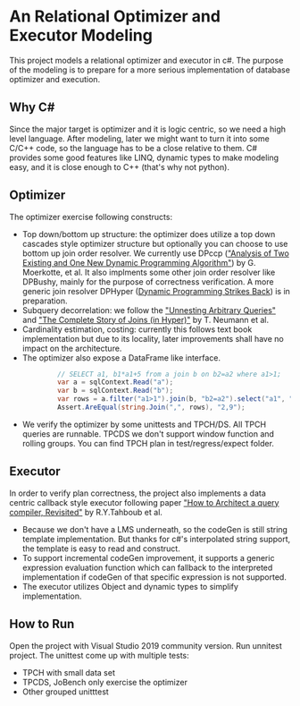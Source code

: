 # An Relational Optimizer and Executor Modeling

This project models a relational optimizer and executor in c#. The purpose of the modeling is to prepare for a more serious implementation of database optimizer and execution.

## Why C#
Since the major target is optimizer and it is logic centric, so we need a high level language.  After modeling, later we might want to turn it into some C/C++ code, so the language has to be a close relative to them.  C# provides some good features like LINQ, dynamic types to make modeling easy, and it is close enough to C++ (that's why not python).

## Optimizer
The optimizer exercise following constructs:
- Top down/bottom up structure: the optimizer does utilize a top down cascades style optimizer structure but optionally you can choose to use bottom up join order resolver.  We currently use DPccp (["Analysis of Two Existing and One New Dynamic Programming Algorithm"](http://www.vldb.org/conf/2006/p930-moerkotte.pdf)) by G. Moerkotte, et al. It also implments some other join order resolver like DPBushy, mainly for the purpose of correctness verification. A more generic join resolver DPHyper ([Dynamic Programming Strikes Back](https://15721.courses.cs.cmu.edu/spring2017/papers/14-optimizer1/p539-moerkotte.pdf)) is in preparation.
- Subquery decorrelation: we follow the ["Unnesting Arbitrary Queries"](https://pdfs.semanticscholar.org/1596/d282b7b6e8723a9780a511c87481df070f7d.pdf) and ["The Complete Story of Joins (in Hyper)"](http://btw2017.informatik.uni-stuttgart.de/slidesandpapers/F1-10-37/paper_web.pdf) by T. Neumann et al. 
- Cardinality estimation, costing: currently this follows text book implementation but due to its locality, later improvements shall have no impact on the architecture.
- The optimizer also expose a DataFrame like interface.
```c#
            // SELECT a1, b1*a1+5 from a join b on b2=a2 where a1>1;
            var a = sqlContext.Read("a");
            var b = sqlContext.Read("b");
            var rows = a.filter("a1>1").join(b, "b2=a2").select("a1", "b1*a1+5").show();
            Assert.AreEqual(string.Join(",", rows), "2,9");
```
- We verify the optimizer by some unittests and TPCH/DS. All TPCH queries are runnable. TPCDS we don't support window function and rolling groups. You can find TPCH plan in test/regress/expect folder.

## Executor
In order to verify plan correctness, the project also implements a data centric callback style executor following paper ["How to Architect a query compiler, Revisited"](https://www.cs.purdue.edu/homes/rompf/papers/tahboub-sigmod18.pdf) by R.Y.Tahboub et al. 
- Because we don't have a LMS underneath, so the codeGen is still string template implementation. But thanks for c#'s interpolated string support, the template is easy to read and construct.
- To support incremental codeGen improvement, it supports a generic expression evaluation function which can fallback to the interpreted implementation if codeGen of that specific expression is not supported.
- The executor utilizes Object and dynamic types to simplify implementation. 

## How to Run
Open the project with Visual Studio 2019 community version. Run unnitest project. The unittest come up with multiple tests:
- TPCH with small data set
- TPCDS, JoBench only exercise the optimizer
- Other grouped unitttest
